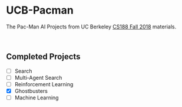 # UCB-Pacman
The Pac-Man AI Projects from UC Berkeley [CS188 Fall 2018](https://inst.eecs.berkeley.edu/~cs188/fa18/) materials.

<br/>

## Completed Projects
- [ ] Search
- [ ] Multi-Agent Search
- [ ] Reinforcement Learning
- [x] Ghostbusters
- [ ] Machine Learning

